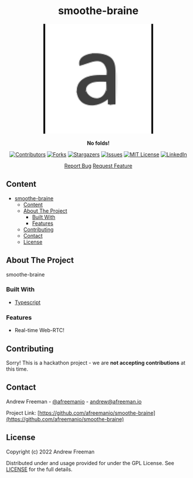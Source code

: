 <div align="center">

# smoothe-braine

<img src=".repo/icon.jpg" alt='Project banner' width='300px'>

**No folds!**

<!-- [![GitHub release (lastest by date including pre-releases)][releases-shield]][contributors-url] -->

[![Contributors][contributors-shield]][contributors-url]
[![Forks][forks-shield]][forks-url]
[![Stargazers][stars-shield]][stars-url]
[![Issues][issues-shield]][issues-url]
[![MIT License][license-shield]][license-url]
[![LinkedIn][linkedin-shield]][linkedin-url]

<!-- <a href='https://ko-fi.com/afreemanio' target='_blank'><img height='35' style='border:0px;height:46px;' src='https://az743702.vo.msecnd.net/cdn/kofi3.png?v=0' border='0' alt='Buy Me a Coffee at ko-fi.com' /> -->
<p>
    <a href="https://github.com/afreemanio/smoothe-braine/issues">Report Bug</a>
    <a href="https://github.com/afreemanio/smoothe-braine/issues">Request Feature</a>
</p>
</div>

## Content

<!-- no toc -->

- [smoothe-braine](#smoothe-braine)
  - [Content](#content)
  - [About The Project](#about-the-project)
    - [Built With](#built-with)
    - [Features](#features)
  - [Contributing](#contributing)
  - [Contact](#contact)
  - [License](#license)

<!-- ABOUT THE PROJECT -->

## About The Project

smoothe-braine

<!-- <p>
  <a href="https://github.com/afreemanio/smoothe-braine/">
    <img src="https://imgur.com/OXnn6kk.jpg" alt="" width="875">
  </a>
</p>
<p align="left">
    <br />
</p> -->

### Built With

- [Typescript](https://www.typescriptlang.org/)

### Features

- Real-time Web-RTC!

## Contributing

Sorry! This is a hackathon project - we are **not accepting contributions** at this time.

<!-- CONTACT -->

## Contact

Andrew Freeman - [@afreemanio](https://twitter.com/afreemanio) - andrew@afreeman.io

Project Link: [https://github.com/afreemanio/smoothe-braine](https://github.com/afreemanio/smoothe-braine)

## License

Copyright (c) 2022 Andrew Freeman

Distributed under and usage provided for under the GPL License. See [LICENSE][license-url] for the full details.

<!-- MARKDOWN LINKS & IMAGES -->
<!-- https://www.markdownguide.org/basic-syntax/#reference-style-links -->

[releases-shield]: https://img.shields.io/github/v/release/afreemanio/smoothe-braine?include_prereleases?style=for-the-badge
[contributors-shield]: https://img.shields.io/github/contributors/afreemanio/smoothe-braine.svg?style=for-the-badge
[contributors-url]: https://github.com/afreemanio/smoothe-braine/graphs/contributors
[forks-shield]: https://img.shields.io/github/forks/afreemanio/smoothe-braine.svg?style=for-the-badge
[forks-url]: https://github.com/afreemanio/smoothe-braine/network/members
[stars-shield]: https://img.shields.io/github/stars/afreemanio/smoothe-braine.svg?style=for-the-badge
[stars-url]: https://github.com/afreemanio/smoothe-braine/stargazers
[issues-shield]: https://img.shields.io/github/issues/afreemanio/smoothe-braine.svg?style=for-the-badge
[issues-url]: https://github.com/afreemanio/smoothe-braine/issues
[license-shield]: https://img.shields.io/github/license/afreemanio/smoothe-braine.svg?style=for-the-badge
[license-url]: https://github.com/afreemanio/smoothe-braine/blob/master/LICENSE
[linkedin-shield]: https://img.shields.io/badge/-LinkedIn-black.svg?style=for-the-badge&logo=linkedin&colorB=555
[linkedin-url]: https://linkedin.com/in/afreemanio
